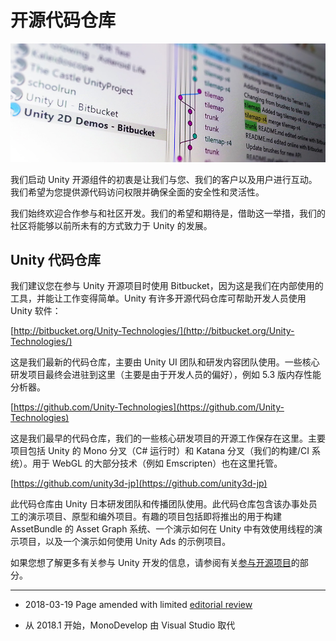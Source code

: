 # 开源代码仓库


![](../uploads/Main/OpenSourceRepositories.png) 

我们启动 Unity 开源组件的初衷是让我们与您、我们的客户以及用户进行互动。我们希望为您提供源代码访问权限并确保全面的安全性和灵活性。

我们始终欢迎合作参与和社区开发。我们的希望和期待是，借助这一举措，我们的社区将能够以前所未有的方式致力于 Unity 的发展。

## Unity 代码仓库

我们建议您在参与 Unity 开源项目时使用 Bitbucket，因为这是我们在内部使用的工具，并能让工作变得简单。Unity 有许多开源代码仓库可帮助开发人员使用 Unity 软件：

[http://bitbucket.org/Unity-Technologies/](http://bitbucket.org/Unity-Technologies/)

这是我们最新的代码仓库，主要由 Unity UI 团队和研发内容团队使用。一些核心研发项目最终会进驻到这里（主要是由于开发人员的偏好），例如 5.3 版内存性能分析器。

[https://github.com/Unity-Technologies](https://github.com/Unity-Technologies)

这是我们最早的代码仓库，我们的一些核心研发项目的开源工作保存在这里。主要项目包括 Unity 的 Mono 分叉（C# 运行时）和 Katana 分叉（我们的构建/CI 系统）。用于 WebGL 的大部分技术（例如 Emscripten）也在这里托管。

[https://github.com/unity3d-jp](https://github.com/unity3d-jp)

此代码仓库由 Unity 日本研发团队和传播团队使用。此代码仓库包含该办事处员工的演示项目、原型和编外项目。有趣的项目包括即将推出的用于构建 AssetBundle 的 Asset Graph 系统、一个演示如何在 Unity 中有效使用线程的演示项目，以及一个演示如何使用 Unity Ads 的示例项目。

如果您想了解更多有关参与 Unity 开发的信息，请参阅有关[参与开源项目](ContributingToUnity.html)的部分。

---
* <span class="page-edit">2018-03-19  Page amended with limited [editorial review](DocumentationEditorialReview.html)
</span>

* <span class="page-history">从 2018.1 开始，MonoDevelop 由 Visual Studio 取代</span>
